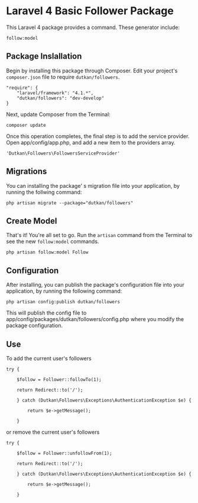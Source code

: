 # Laravel 4 Basic Follower Package
This Laravel 4 package provides a command. These generator include:

`follow:model`

## Package Inslallation

Begin by installing this package through Composer. Edit your project's `composer.json` file to require `dutkan/followers`.

	"require": {
		"laravel/framework": "4.1.*",
		"dutkan/followers": "dev-develop"
	}

Next, update Composer from the Terminal:

	composer update

Once this operation completes, the final step is to add the service provider. Open app/config/app.php, and add a new item to the providers array.

	'Dutkan\Followers\FollowersServiceProvider'

## Migrations
You can installing the package' s migration file into your application, by running the follwing command:

	php artisan migrate --package="dutkan/followers"

## Create Model
That's it! You're all set to go. Run the `artisan` command from the Terminal to see the new `follow:model` commands.

	php artisan follow:model Follow

## Configuration
After installing, you can publish the package's configuration file into your application, by running the following command:

	php artisan config:publish dutkan/followers

This will publish the config file to app/config/packages/dutkan/followers/config.php where you modify the package configuration.

## Use

To add the current user's followers

	try {

		$follow = Follower::followTo(1);

		return Redirect::to('/');
		
		} catch (Dutkan\Followers\Exceptions\AuthenticationException $e) {

			return $e->getMessage();
			
		}

or remove the current user's followers

	try {

		$follow = Follower::unfollowFrom(1);

		return Redirect::to('/');
		
		} catch (Dutkan\Followers\Exceptions\AuthenticationException $e) {

			return $e->getMessage();
			
		}

